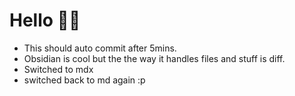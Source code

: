 # Hello 👋🏻

- This should auto commit after 5mins.
- Obsidian is cool but the the way it handles files and stuff is diff.
- Switched to mdx 
- switched back to md again :p